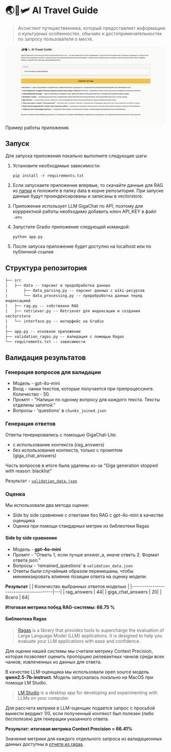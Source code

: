 # 🌏🧳🛩️  AI Travel Guide
> Ассистент путешественника, который предоставляет информацию о культурных особенностях, обычаях и достопримечательностях по запросу пользователя о месте.

![app screenshot](images/screenshot.png)
Пример работы приложения.

## Запуск

Для запуска приложения локально выполните следующие шаги:

1. Установите необходимые зависимости:
   ```
   pip install -r requirements.txt
   ```

2. Если запускаете приложение впервые, то скачайте данные для RAG из [папки](https://drive.google.com/drive/folders/1dhHJ3O13BXpIk2hqkezMwfl7fUVgGgsy?usp=sharing) и положите в папку data в корне репозитория. При запуске данные будут проиндексированы и записаны в vectorstore.

3. Приложение использует LLM GigaChat по API, поэтому для коррректной работы необходимо добавить ключ API_KEY в файл `.env`

4. Запустите Gradio приложение следующей командой:
   ```
   python app.py
   ```

5. После запуска приложение будет доступно на localhost или по публичной ссылке

## Структура репозитория
```
├── src
│   ├── data -- парсинг и предобработка данных
|       ├── data_parsing.py -- парсинг данных с wiki-ресурсов
|       └── data_processing.py -- предобработка данных перед индексацией
|   ├── rag.py -- собственно RAG
|   ├── retriever.py -- Retriever для индексации и создания vectorstore
|   └── interface.py -- интерфейс на Gradio
|
├── app.py -- основное приложение
├── validation_ragas.py -- валидация с помощью Ragas
└── requirements.txt -- зависимости
```

## Валидация результатов

### Генерация вопросов для валидации

- Модель - gpt-4o-mini
- Вход - чанки текстов, которые получается при препроцессинге. Количество - 50.
- Промпт - "Напиши по одному вопросу для каждого текста. Тексты отделены запятой."
- Вопросы - 'questions' в `chunks_joined.json`

### Генерация ответов

Ответы генерировались c помощью GigaChat-Lite:

   - с использование контекста (rag_answers)
   - без использования контекста, только с промптом (giga_chat_answers)

Часть вопросов в итоге была удалены из-за "Giga generation stopped with reason: blacklist"

Результат - [`validation_data.json`](https://drive.google.com/file/d/1suoyveha2bU3QqWdSGKeVMl6pP7M7kXy/view?usp=sharing)

### Оценка

Мы использовали два метода оценки:

- Side by side сравнение с ответами без RAG с gpt-4o-mini в качестве оценщика
- Оценка при помощи стандарных метрик из библиотеки Ragas

#### Side by side сравнение

- Модель - **gpt-4o-mini**
- Промпт - "Ответь 1, если лучше answer_a, иначе ответь 2. Формат ответа json."
- Вопросы - 'remained_questions' в `validation_data.json`
- Ответы были случайным образом перемешаны, чтобы минимизировать влияние позиции ответа на оценку модели.

**Результат**
|  |  Количество выбранных ответов моделью |
|---------------------------------------|---|
| rag_answers                           | 44|
| giga_chat_answers                     | 20|
| Всего                                 | 64|

**Итоговая метрика побед RAG-системы: 68.75 %**

#### Библиотека Ragas

> [Ragas](https://docs.ragas.io/en/stable/) is a library that provides tools to supercharge the evaluation of Large Language Model (LLM) applications. It is designed to help you evaluate your LLM applications with ease and confidence.

Для оценки нашей системы мы считали метрику Context Precision, которая позволяет оценить пропорцию релевантных чанков среди всех чанков, извлеченных из данных для ответа.

В качестве LLM-оценщика мы использовали open source модель **qwen2.5-7b-instruct**. Модель запускалась локально на MacOS при помощи LM Studio.

> [LM Studio](https://lmstudio.ai/docs) is a desktop app for developing and experimenting with LLMs on your computer.

Для рассчета метрики в LLM-оценщик подается запрос с просьбой вынести вердикт 1/0, если полученный контекст был полезен (либо бесполезен) для генерации указанного ответа.

**Результат: итоговая метрика Context Precision = 66.41%**

Значения метрики для каждого отдельного запроса из валидационных данных доступны в [отчете из ragas](https://drive.google.com/file/d/1dXX-BAnEgnis0Ow8I7g6Kptdpf6zDk0Q/view?usp=sharing).
